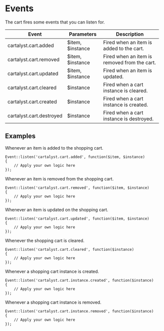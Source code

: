 # Events

The cart fires some events that you can listen for.

Event                    | Parameters        | Description
------------------------ | ----------------- | -----------
cartalyst.cart.added     | $item, $instance  | Fired when an item is added to the cart.
cartalyst.cart.removed   | $item, $instance  | Fired when an item is removed from the cart.
cartalyst.cart.updated   | $item, $instance  | Fired when an item is updated.
cartalyst.cart.cleared   | $instance         | Fired when a cart instance is cleared.
cartalyst.cart.created   | $instance         | Fired when a cart instance is created.
cartalyst.cart.destroyed | $instance         | Fired when a cart instance is destroyed.

## Examples

Whenever an item is added to the shopping cart.

	Event::listen('cartalyst.cart.added', function($item, $instance)
	{
		// Apply your own logic here
	});

Whenever an item is removed from the shopping cart.

	Event::listen('cartalyst.cart.removed', function($item, $instance)
	{
		// Apply your own logic here
	});

Whenever an item is updated on the shopping cart.

	Event::listen('cartalyst.cart.updated', function($item, $instance)
	{
		// Apply your own logic here
	});

Whenever the shopping cart is cleared.

	Event::listen('cartalyst.cart.cleared', function($instance)
	{
		// Apply your own logic here
	});

Whenever a shopping cart instance is created.

	Event::listen('cartalyst.cart.instance.created', function($instance)
	{
		// Apply your own logic here
	});

Whenever a shopping cart instance is removed.

	Event::listen('cartalyst.cart.instance.removed', function($instance)
	{
		// Apply your own logic here
	});
